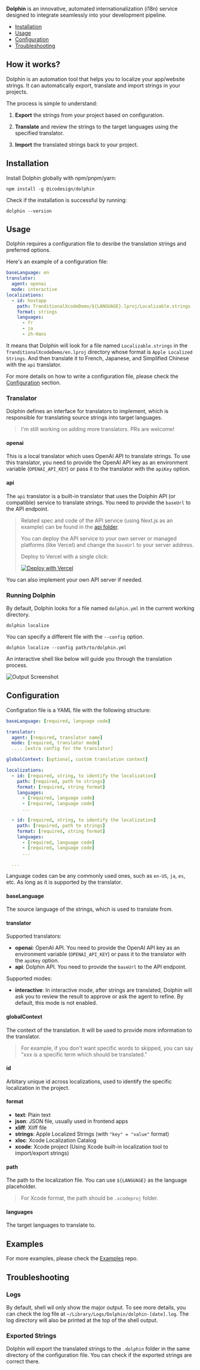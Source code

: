 **Dolphin** is an innovative, automated internationalization (i18n) service designed to integrate seamlessly into your development pipeline.

<!--ts-->

- [Installation](#Installation)
- [Usage](#Usage)
- [Configuration](#Configuration)
- [Troubleshooting](#Troubleshooting)

<!--te-->

## How it works?

Dolphin is an automation tool that helps you to localize your app/website strings. It can automatically export, translate and import strings in your projects.

The process is simple to understand:

1. **Export** the strings from your project based on configuration.

2. **Translate** and review the strings to the target languages using the specified translator.

3. **Import** the translated strings back to your project.

## Installation

Install Dolphin globally with npm/pnpm/yarn:

```shell
npm install -g @icodesign/dolphin
```

Check if the installation is successful by running:

```shell
dolphin --version
```

## Usage

Dolphin requires a configuration file to desribe the translation strings and preferred options.

Here's an example of a configuration file:

```yaml
baseLanguage: en
translator:
  agent: openai
  mode: interactive
localizations:
  - id: hostapp
    path: TranditionalXcodeDemo/${LANGUAGE}.lproj/Localizable.strings
    format: strings
    languages:
      - fr
      - ja
      - zh-Hans
```

It means that Dolphin will look for a file named `Localizable.strings` in the `TranditionalXcodeDemo/en.lproj` directory whose format is `Apple Localized Strings`. And then translate it to French, Japanese, and Simplified Chinese with the `api` translator.

For more details on how to write a configuration file, please check the [Configuration](#Configuration) section.

### Translator

Dolphin defines an interface for translators to implement, which is responsible for translating source strings into target languages.

> I'm still working on adding more translators. PRs are welcome!

#### openai

This is a local translator which uses OpenAI API to translate strings. To use this translator, you need to provide the OpenAI API key as an environment variable (`OPENAI_API_KEY`) or pass it to the translator with the `apiKey` option.

#### api

The `api` translator is a built-in translator that uses the Dolphin API (or compatible) service to translate strings. You need to provide the `baseUrl` to the API endpoint.

> Related spec and code of the API service (using Next.js as an example) can be found in the [api folder](https://github.com/icodesign/dolphin/tree/main/apps/api/).
>
> You can deploy the API service to your own server or managed platforms (like Vercel) and change the `baseUrl` to your server address.
>
> Deploy to Vercel with a single click:
>
> [![Deploy with Vercel](https://vercel.com/button)](https://vercel.com/new/clone?repository-url=https%3A%2F%2Fgithub.com%2Ficodesign%2Fdolphin&env=OPENAI_API_KEY&envDescription=The%20openai%20api%20key&envLink=https%3A%2F%2Fplatform.openai.com%2Fapi-keys)

You can also implement your own API server if needed.

### Running Dolphin

By default, Dolphin looks for a file named `dolphin.yml` in the current working directory.

```shell
dolphin localize
```

You can specify a different file with the `--config` option.

```shell
dolphin localize --config path/to/dolphin.yml
```

An interactive shell like below will guide you through the translation process.

![Output Screenshot](assets/output-screenshot.jpg)

## Configuration

Configration file is a YAML file with the following structure:

```yaml
baseLanguage: [required, language code]

translator:
  agent: [required, translator name]
  mode: [required, translator mode]
  .... [extra config for the translator]

globalContext: [optional, custom translation context]

localizations:
  - id: [required, string, to identify the localization]
    path: [required, path to strings]
    format: [required, string format]
    languages:
      - [required, language code]
      - [required, language code]
      ...

  - id: [required, string, to identify the localization]
    path: [required, path to strings]
    format: [required, string format]
    languages:
      - [required, language code]
      - [required, language code]
      ...

  ...
```

Language codes can be any commonly used ones, such as `en-US`, `ja`, `es`, etc. As long as it is supported by the translator.

#### baseLanguage

The source language of the strings, which is used to translate from.

#### translator

Supported translators:

- **openai**: OpenAI API. You need to provide the OpenAI API key as an environment variable (`OPENAI_API_KEY`) or pass it to the translator with the `apiKey` option.
- **api**: Dolphin API. You need to provide the `baseUrl` to the API endpoint.

Supported modes:

- **interactive**: In interactive mode, after strings are translated, Dolphin will ask you to review the result to approve or ask the agent to refine. By default, this mode is not enabled.

#### globalContext

The context of the translation. It will be used to provide more information to the translator.

> For example, if you don't want specific words to skipped, you can say "xxx is a specific term which should be translated."

#### id

Arbitary unique id across localizations, used to identify the specific localization in the project.

#### format

- **text**: Plain text
- **json**: JSON file, usually used in frontend apps
- **xliff**: Xliff file
- **strings**: Apple Localized Strings (with `"key" = "value"` format)
- **xloc**: Xcode Localization Catalog
- **xcode**: Xcode project (Using Xcode built-in localization tool to import/export strings)

#### path

The path to the localization file. You can use `${LANGUAGE}` as the language placeholder.

> For Xcode format, the path should be `.xcodeproj` folder.

#### languages

The target languages to translate to.

## Examples

For more examples, please check the [Examples](https://github.com/icodesign/dolphin/tree/main/examples/) repo.

## Troubleshooting

### Logs

By default, shell wil only show the major output. To see more details, you can check the log file at `~/Library/Logs/Dolphin/dolphin-[date].log`. The log directory will also be printed at the top of the shell output.

### Exported Strings

Dolphin will export the translated strings to the `.dolphin` folder in the same directory of the configuration file. You can check if the exported strings are correct there.
